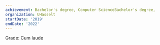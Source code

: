 ```yaml
---
achievement: Bachelor's degree, Computer ScienceBachelor's degree,
organization: UHasselt
startDate: '2019'
endDate: '2022'
---
```


Grade: Cum laude
